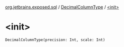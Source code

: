 [org.jetbrains.exposed.sql](../index.md) / [DecimalColumnType](index.md) / [&lt;init&gt;](.)

# &lt;init&gt;

`DecimalColumnType(precision: Int, scale: Int)`